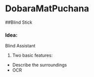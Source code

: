# DobaraMatPuchana

##Blind Stick

### Idea:
Blind Assistant
1. Two basic features:
- Describe the surroundings
- OCR

